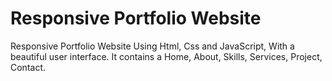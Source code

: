 # Responsive Portfolio Website
Responsive Portfolio Website Using Html, Css and JavaScript, With a beautiful user interface. It contains a  Home, About, Skills, Services, Project, Contact.
